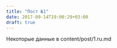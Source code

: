 ```yaml
---
title: "Пост №1"
date: 2017-09-14T19:00:29+03:00
draft: true
---
```


Некоторые данные в content/post/1.ru.md
